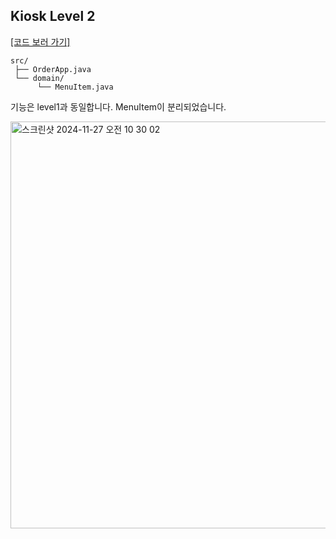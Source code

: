 ## Kiosk Level 2

[[코드 보러 가기]](./src/main/java)

```
src/
 ├── OrderApp.java
 └── domain/
      └── MenuItem.java
```

기능은 level1과 동일합니다. MenuItem이 분리되었습니다.

<img width="651" alt="스크린샷 2024-11-27 오전 10 30 02" src="https://github.com/user-attachments/assets/9b7accf3-3ddd-49e9-8700-5d30c41c4f8b" />
